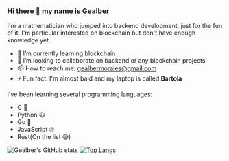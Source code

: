 ### Hi there 👋 my name is Gealber

<p> 
  I'm a mathematician who jumped into backend development, just for the fun of it. 
  I'm particular interested on blockchain but don't have enough knowledge yet.
</p>

- 🌱 I’m currently learning blockchain
- 👯 I’m looking to collaborate on backend or any blockchain projects
- 📫 How to reach me: gealbermorales@gmail.com
- ⚡ Fun fact: I'm almost bald and my laptop is called **Bartola**

I've been learning several programming languages:
- C 🤯
- Python 😃
- Go 🤗
- JavaScript 🙄
- Rust(On the list 😅)

![Gealber's GitHub stats](https://github-readme-stats.vercel.app/api?username=Gealber&theme=light&show_icons=true) [![Top Langs](https://github-readme-stats.vercel.app/api/top-langs/?username=Gealber&layout=compact&theme=light)](https://github.com/majoledesma/github-readme-stats)
